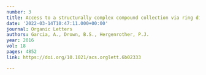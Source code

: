 ```yaml
---
number: 3
title: Access to a structurally complex compound collection via ring distortion of the alkaloid sinomenine
date: '2022-03-14T10:47:11.000+00:00'
journal: Organic Letters
authors: Garcia, A., Drown, B.S., Hergenrother, P.J.
year: 2016
vol: 18
pages: 4852
link: https://doi.org/10.1021/acs.orglett.6b02333

---
```

